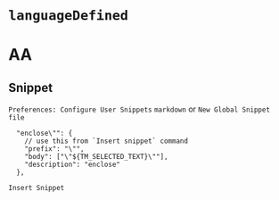 # `languageDefined`

# AA

## Snippet

`Preferences: Configure User Snippets`
`markdown` or `New Global Snippet file`

```
  "enclose\"": {
    // use this from `Insert snippet` command
    "prefix": "\"",
    "body": ["\"${TM_SELECTED_TEXT}\""],
    "description": "enclose"
  },
```

`Insert Snippet`
